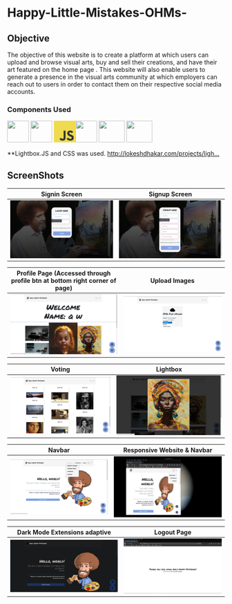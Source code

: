 # Happy-Little-Mistakes-OHMs-

## Objective
  
The objective of this website is to create a platform at which users can upload and browse visual arts, buy and sell their creations, and have their art featured on the home page . 
This website will also enable users to generate a presence in the visual arts community at which employers can reach out to users in order to contact them on their respective social media accounts.
  
 ### Components Used
 
 <img src="https://senotrix.co.uk/wp-content/uploads/2019/12/php.png" width=50px height=50px> <img src="https://p7.hiclipart.com/preview/185/866/361/html-web-design-scalable-vector-graphics-world-wide-web-markup-language-html5-icon-hd.jpg" width=50px height=50px> <img src="https://raw.githubusercontent.com/voodootikigod/logo.js/master/js.png" width=50px height=50px><img src="https://encrypted-tbn0.gstatic.com/images?q=tbn%3AANd9GcQdchhvHKz4hTH-_2XQFPMcScQ3LGeaMOuCDYkQxvn53W5FDKr9" width=50px height=50px> <img src="https://www.pikpng.com/pngl/m/418-4183657_my-sql-logo-png-mysql-icon-svg-transparent.png" width=60px height=50px>
 <img src="https://i.stack.imgur.com/dMXbE.png" width=60px height=50px>
 
 **Lightbox.JS and CSS was used. http://lokeshdhakar.com/projects/ligh…
 
## ScreenShots
  
 Signin Screen | Signup Screen
-------------------------|-------------------------
<img src="Images/signin.png">  | <img src="Images/signup.png">

Profile Page (Accessed through profile btn at bottom right corner of page) | Upload Images
-------------------------|-------------------------
<img src="Images/profile.png"> | <img src="Images/uploadimg.png">

Voting | Lightbox
-------------------------|-------------------------
<img src="Images/voting.png"> | <img src="Images/lightbox.png">

Navbar | Responsive Website & Navbar
-------------------------|-------------------------
<img src="Images/navbar.png"> | <img src="Images/responsivepg.png">

Dark Mode Extensions adaptive  | Logout Page
-------------------------|-------------------------
<img src="Images/drkmode.png"> | <img src="Images/logoutpg.png">
